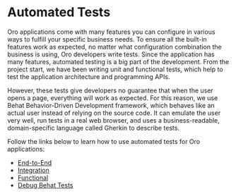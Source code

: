 <!-- meta: description = Principles of writing functional tests in the preconfigured testing environment with detailed guidance and examples -->

<a id="index-0"></a>

<a id="automated-test"></a>

# Automated Tests

Oro applications come with many features you can configure in various ways to fulfill your specific business needs. To ensure all the built-in features work as expected, no matter what configuration combination the business is using, Oro developers write tests. Since the application has many features, automated testing is a big part of the development. From the project start, we have been writing unit and functional tests, which help to test the application architecture and programming APIs.

However, these tests give developers no guarantee that when the user opens a page, everything will work as expected. For this reason, we use Behat Behavior-Driven Development framework, which behaves like an actual user instead of relying on the source code. It can emulate the user very well, run tests in a real web browser, and uses a business-readable, domain-specific language called Gherkin to describe tests.

Follow the links below to learn how to use automated tests for Oro applications:

* [End-to-End](e2e.md)
* [Integration](behat.md)
* [Functional](functional.md)
* [Debug Behat Tests](debug-behat-tests.md)
